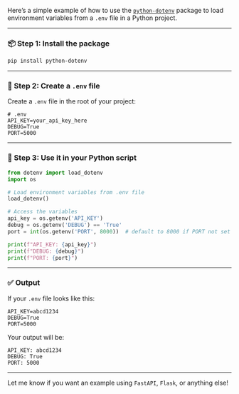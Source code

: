 Here’s a simple example of how to use the [`python-dotenv`](https://pypi.org/project/python-dotenv/) package to load environment variables from a `.env` file in a Python project.

---

### 📦 Step 1: Install the package

```bash
pip install python-dotenv
```

---

### 📁 Step 2: Create a `.env` file

Create a `.env` file in the root of your project:

```env
# .env
API_KEY=your_api_key_here
DEBUG=True
PORT=5000
```

---

### 🐍 Step 3: Use it in your Python script

```python
from dotenv import load_dotenv
import os

# Load environment variables from .env file
load_dotenv()

# Access the variables
api_key = os.getenv('API_KEY')
debug = os.getenv('DEBUG') == 'True'
port = int(os.getenv('PORT', 8000))  # default to 8000 if PORT not set

print(f"API_KEY: {api_key}")
print(f"DEBUG: {debug}")
print(f"PORT: {port}")
```

---

### ✅ Output

If your `.env` file looks like this:

```env
API_KEY=abcd1234
DEBUG=True
PORT=5000
```

Your output will be:

```
API_KEY: abcd1234
DEBUG: True
PORT: 5000
```

---

Let me know if you want an example using `FastAPI`, `Flask`, or anything else!